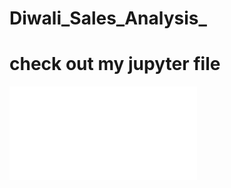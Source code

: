 # Diwali_Sales_Analysis_

# check out my jupyter file
![notebook](file:///F:/jupyter%20files/Diwali_sales/sales.html)
